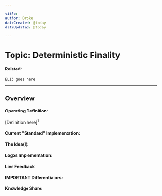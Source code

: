 ```yaml
---

title:
author: Broke
dateCreated: @today
dateUpdated: @today

---
```


# Topic: Deterministic Finality
#### Related:
`ELI5 goes here`

---

## Overview

#### Operating Definition:
[Definition here]<sup>1</sup>

#### Current "Standard" Implementation:


#### The Idea(l):


#### Logos Implementation:


#### Live Feedback


#### IMPORTANT Differentiators:


#### Knowledge Share: